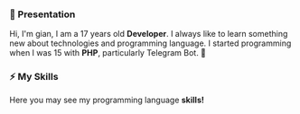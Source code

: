 ### 📸 Presentation


Hi, I'm gian, I am a 17 years old <b>Developer</b>. I always like to learn something new about technologies and programming language.
I started programming when I was 15 with <b>PHP</b>, particularly Telegram Bot. 💬

### ⚡️ My Skills


Here you may see my programming language <b>skills!</b>

